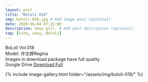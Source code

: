 ```yaml
---
layout: post
title: "Bololi 018"
img: bololi-018.jpg # Add image post (optional)
date: 2020-06-04 07:25:00
description: Sexy girl. # Add post description (optional)
tag: [cute, sexy, Bololi]
---
```

BoLoli Vol.018  
Model: 许文婷Regina                      
Images in download package have full quality                    
Google Drive [Download Full](http://gestyy.com/eqqpuk)

{% include image-gallery.html folder="/assets/img/bololi-018/" %}
